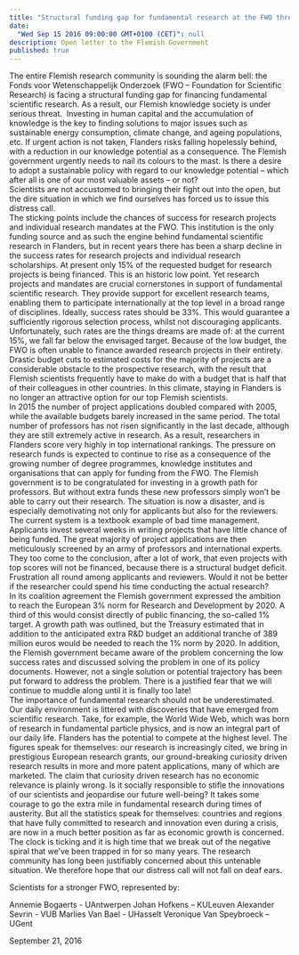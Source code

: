 ```yaml
---
title: "Structural funding gap for fundamental research at the FWO threatens Flemish knowledge society"
date:
  "Wed Sep 15 2016 09:00:00 GMT+0100 (CET)": null
description: Open letter to the Flemish Government
published: true
---
```


The entire Flemish research community is sounding the alarm bell: the Fonds voor Wetenschappelijk Onderzoek (FWO – Foundation for Scientific Research) is facing a structural funding gap for financing fundamental scientific research.  As a result, our Flemish knowledge society is under serious threat.  Investing in human capital and the accumulation of knowledge is the key to finding solutions to major issues such as sustainable energy consumption, climate change, and ageing populations, etc.  If urgent action is not taken, Flanders risks falling hopelessly behind, with a reduction in our knowledge potential as a consequence.   The Flemish government urgently needs to nail its colours to the mast.  Is there a desire to adopt a sustainable policy with regard to our knowledge potential – which after all is one of our most valuable assets – or not?     
Scientists are not accustomed to bringing their fight out into the open, but the dire situation in which we find ourselves has forced us to issue this distress call.    
The sticking points include the chances of success for research projects and individual research mandates at the FWO.  This institution is the only funding source and as such the engine behind fundamental scientific research in Flanders, but in recent years there has been a sharp decline in the success rates for research projects and individual research scholarships.  At present only 15% of the requested budget for research projects is being financed.   This is an historic low point.  Yet research projects and mandates are crucial cornerstones in support of fundamental scientific research.  They provide support for excellent research teams, enabling them to participate internationally at the top level in a broad range of disciplines.  Ideally, success rates should be 33%. This would guarantee a sufficiently rigorous selection process, whilst not discouraging applicants.   Unfortunately, such rates are the things dreams are made of: at the current 15%, we fall far below the envisaged target.    Because of the low budget, the FWO is often unable to finance awarded research projects in their entirety.  Drastic budget cuts to estimated costs for the majority of projects are a considerable obstacle to the prospective research, with the result that Flemish scientists frequently have to make do with a budget that is half that of their colleagues in other countries.  In this climate, staying in Flanders is no longer an attractive option for our top Flemish scientists.    
In 2015 the number of project applications doubled compared with 2005, while the available budgets barely increased in the same period.  The total number of professors has not risen significantly in the last decade, although they are still extremely active in research.  As a result, researchers in Flanders score very highly in top international rankings. The pressure on research funds is expected to continue to rise as a consequence of the growing number of degree programmes, knowledge institutes and organisations that can apply for funding from the FWO.  The Flemish government is to be congratulated for investing in a growth path for professors. But without extra funds these new professors simply won’t be able to carry out their research. 
The situation is now a disaster, and is especially demotivating not only for applicants but also for the reviewers.   The current system is a textbook example of bad time management. Applicants invest several weeks in writing projects that have little chance of being funded.  The great majority of project applications are then meticulously screened by an army of professors and international experts.  They too come to the conclusion, after a lot of work, that even projects with top scores will not be financed, because there is a structural budget deficit.  Frustration all round among applicants and reviewers. Would it not be better if the researcher could spend his time conducting the actual research?  
In its coalition agreement the Flemish government expressed the ambition to reach the European 3% norm for Research and Development by 2020. A third of this would consist directly of public financing, the so-called 1% target.  A growth path was outlined, but the Treasury estimated that in addition to the anticipated extra R&D budget an additional tranche of 389 million euros would be needed to reach the 1% norm by 2020.  In addition, the Flemish government became aware of the problem concerning the low success rates and discussed solving the problem in one of its policy documents.  However, not a single solution or potential trajectory has been put forward to address the problem.   There is a justified fear that we will continue to muddle along until it is finally too late!  
The importance of fundamental research should not be underestimated.  Our daily environment is littered with discoveries that have emerged from scientific research.  Take, for example, the World Wide Web, which was born of research in fundamental particle physics, and is now an integral part of our daily life.  Flanders has the potential to compete at the highest level.  The figures speak for themselves: our research is increasingly cited, we bring in prestigious European research grants, our ground-breaking curiosity driven research results in more and more patent applications, many of which are marketed.  The claim that curiosity driven research has no economic relevance is plainly wrong.  Is it socially responsible to stifle the innovations of our scientists and jeopardise our future well-being?
It takes some courage to go the extra mile in fundamental research during times of austerity.  But all the statistics speak for themselves: countries and regions that have fully committed to research and innovation even during a crisis, are now in a much better position as far as economic growth is concerned.  
The clock is ticking and it is high time that we break out of the negative spiral that we’ve been trapped in for so many years.  The research community has long been justifiably concerned about this untenable situation.  We therefore hope that our distress call will not fall on deaf ears.  

Scientists for a stronger FWO, represented by:

Annemie Bogaerts - UAntwerpen
Johan Hofkens – KULeuven
Alexander Sevrin - VUB
Marlies Van Bael - UHasselt
Veronique Van Speybroeck – UGent

September 21, 2016

